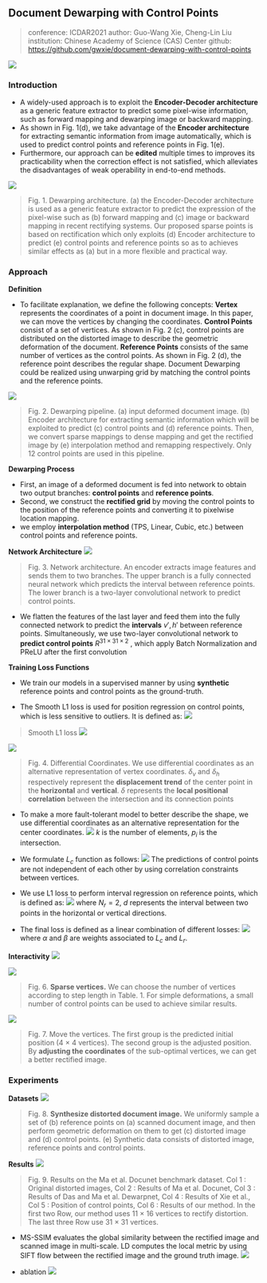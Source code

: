 ## Document Dewarping with Control Points

> conference: ICDAR2021
author: Guo-Wang Xie, Cheng-Lin Liu
institution: Chinese Academy of Science (CAS) Center
github: https://github.com/gwxie/document-dewarping-with-control-points

![](2022-08-31-17-16-01.png)

### Introduction
- A widely-used approach is to exploit the **Encoder-Decoder architecture** as a generic feature extractor to predict some pixel-wise information, such as forward mapping and dewarping image or backward mapping. <!-- - Although the Encoder-Decoder architecture has achieved satisfying performance, further research is needed for more flexible and lightweight approaches. -->
- As shown in Fig. 1(d), we take advantage of the **Encoder architecture** for extracting semantic information from image automatically, which is used to predict control points and reference points in Fig. 1(e).
- Furthermore, our approach can be **edited** multiple times to improves its practicability when the correction effect is not satisfied, which alleviates the disadvantages of weak operability in end-to-end methods.

![](2022-08-30-14-42-09.png)
> Fig. 1. Dewarping architecture. (a) the Encoder-Decoder architecture is used as a generic feature extractor to predict the expression of the pixel-wise such as (b) forward mapping and (c) image or backward mapping in recent rectifying systems. Our proposed sparse points is based on rectification which only exploits (d) Encoder architecture to predict (e) control points and reference points so as to achieves similar effects as (a) but in a more flexible and practical way.

### Approach
**Definition**
- To facilitate explanation, we define the following concepts:
    **Vertex** represents the coordinates of a point in document image. In this paper, we can move the vertices by changing the coordinates. 
    **Control Points** consist of a set of vertices. As shown in Fig. 2 (c), control points are distributed on the distorted image to describe the geometric deformation of the document. 
    **Reference Points** consists of the same number of vertices as the control points. As shown in Fig. 2 (d), the reference point describes the regular shape. Document Dewarping could be realized using unwarping grid by matching the control points and the reference points.

![](2022-08-30-14-39-59.png)
> Fig. 2. Dewarping pipeline. (a) input deformed document image. (b) Encoder architecture for extracting semantic information which will be exploited to predict (c) control points and (d) reference points. Then, we convert sparse mappings to dense mapping and get the rectified image by (e) interpolation method and remapping respectively. Only 12 control points are used in this pipeline.

**Dewarping Process**
- First, an image of a deformed document is fed into network to obtain two output branches: **control points** and **reference points**.
- Second, we construct the **rectified grid** by moving the control points to the position of the reference points and converting it to pixelwise location mapping.
- we employ **interpolation method** (TPS, Linear, Cubic, etc.) between control points and reference points. 

**Network Architecture**
![](2022-08-30-15-11-24.png)
> Fig. 3. Network architecture. An encoder extracts image features and sends them to two branches. The upper branch is a fully connected neural network which predicts the interval between reference points. The lower branch is a two-layer convolutional network to predict control points.

- We flatten the features of the last layer and feed them into the fully connected network to predict the **intervals** $v', h'$ between reference points. Simultaneously, we use two-layer convolutional network to **predict control points** $R^{31×31×2}$ , which apply Batch Normalization and PReLU after the first convolution

**Training Loss Functions**
- We train our models in a supervised manner by using **synthetic** reference points and control points as the ground-truth.

- The Smooth L1 loss is used for position regression on control points, which is less sensitive to outliers. It is defined as:
![](2022-08-30-15-14-04.png)
> Smooth L1 loss
![](2022-08-30-15-47-52.png)

![](2022-08-31-17-36-06.png)
> Fig. 4. Differential Coordinates. We use differential coordinates as an alternative representation of vertex coordinates. $δ_{v}$ and $δ_{h}$ respectively represent the **displacement trend** of the center point in the **horizontal** and **vertical**. $δ$ represents the **local positional correlation** between the intersection and its connection points

- To make a more fault-tolerant model to better describe the shape, we use differential coordinates as an alternative representation for the center coordinates.
![](2022-08-30-15-20-25.png)
$k$ is the number of elements, $p_{i}$ is the intersection.

- We formulate $L_{c}$ function as follows:
![](2022-08-30-15-21-36.png)
The predictions of control points are not independent of each other by using correlation constraints between vertices.

- We use L1 loss to perform interval regression on reference points, which is defined as:
![](2022-08-30-15-28-11.png)
where $N_{r} = 2$, $d$ represents the interval between two points in the horizontal or vertical directions.

- The final loss is defined as a linear combination of different losses:
![](2022-08-30-15-28-38.png)
where $α$ and $β$ are weights associated to $L_{c}$ and $L_{r}$.

**Interactivity**
![](2022-08-30-15-57-43.png)

![](2022-08-30-15-57-28.png)
> Fig. 6. **Sparse vertices.** We can choose the number of vertices according to step length in Table. 1. For simple deformations, a small number of control points can be used to achieve similar results.

![](2022-08-30-15-57-52.png)
> Fig. 7. Move the vertices. The first group is the predicted initial position (4 × 4 vertices). The second group is the adjusted position. By **adjusting the coordinates** of the sub-optimal vertices, we can get a better rectified image.

### Experiments
**Datasets**
![](2022-08-30-15-59-01.png)
> Fig. 8. **Synthesize distorted document image.** We uniformly sample a set of (b) reference points on (a) scanned document image, and then perform geometric deformation on them to get (c) distorted image and (d) control points. (e) Synthetic data consists of distorted image, reference points and control points.

**Results**
![](2022-08-30-16-00-19.png)
> Fig. 9. Results on the Ma et al. Docunet benchmark dataset. Col 1 : Original distorted images, Col 2 : Results of Ma et al. Docunet, Col 3 : Results of Das and Ma et al. Dewarpnet, Col 4 : Results of Xie et al., Col 5 : Position of control points, Col 6 : Results of our method. In the first two Row, our method uses 11 × 16 vertices to rectify distortion. The last three Row use 31 × 31 vertices.

- MS-SSIM evaluates the global similarity between the rectified image and scanned image in multi-scale. LD computes the local metric by using SIFT flow between the rectified image and the ground truth image.
![](2022-08-30-16-00-42.png)

- ablation 
![](2022-08-30-16-00-49.png)